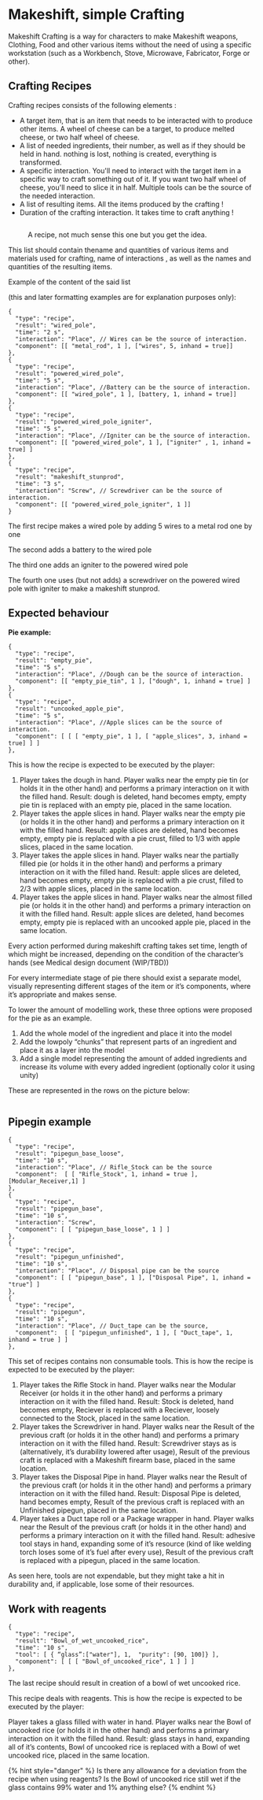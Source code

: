 # Makeshift, simple Crafting

Makeshift Crafting is a way for characters to make Makeshift weapons, Clothing, Food and other various items without the need of using a specific workstation (such as a Workbench, Stove, Microwave, Fabricator, Forge or other).

## Crafting Recipes

Crafting recipes consists of the following elements :

* A target item, that is an item that needs to be interacted with to produce other items. A wheel of cheese can be a target, to produce melted cheese, or two half wheel of cheese.
* A list of needed ingredients, their number, as well as if they should be held in hand. nothing is lost, nothing is created, everything is transformed.
* A specific interaction. You'll need to interact with the target item in a specific way to craft something out of it. If you want two half wheel of cheese, you'll need to slice it in half. Multiple tools can be the source of the needed interaction.
* A list of resulting items. All the items produced by the crafting !
* Duration of the crafting interaction. It takes time to craft anything !

<figure><img src="../../.gitbook/assets/image.png" alt=""><figcaption><p>A recipe, not much sense this one but you get the idea.</p></figcaption></figure>

This list should contain thename and quantities of various items and materials used for crafting, name of interactions , as well as the names and quantities of the resulting items.

Example of the content of the said list

(this and later formatting examples are for explanation purposes only):

```
{
  "type": "recipe",
  "result": "wired_pole",
  "time": "2 s",
  "interaction": "Place", // Wires can be the source of interaction.
  "component": [[ "metal_rod", 1 ], ["wires", 5, inhand = true]]
},
{
  "type": "recipe",
  "result": "powered_wired_pole",
  "time": "5 s",
  "interaction": "Place", //Battery can be the source of interaction.
  "component": [[ "wired_pole", 1 ], [battery, 1, inhand = true]]
},
{
  "type": "recipe",
  "result": "powered_wired_pole_igniter",
  "time": "5 s",
  "interaction": "Place", //Igniter can be the source of interaction.
  "component": [[ "powered_wired_pole", 1 ], ["igniter" , 1, inhand = true] ]
},
{
  "type": "recipe",
  "result": "makeshift_stunprod",
  "time": "3 s",
  "interaction": "Screw", // Screwdriver can be the source of interaction.
  "component": [[ "powered_wired_pole_igniter", 1 ]]
}
```

The first recipe makes a wired pole by adding 5 wires to a metal rod one by one

The second adds a battery to the wired pole

The third one adds an igniter to the powered wired pole

The fourth one uses (but not adds) a screwdriver on the powered wired pole with igniter to make a makeshift stunprod.

## Expected behaviour

**Pie example:**

```
{
  "type": "recipe",
  "result": "empty_pie",
  "time": "5 s",
  "interaction": "Place", //Dough can be the source of interaction.
  "component": [[ "empty_pie_tin", 1 ], ["dough", 1, inhand = true] ]
},
{
  "type": "recipe",
  "result": "uncooked_apple_pie",
  "time": "5 s",
  "interaction": "Place", //Apple slices can be the source of interaction.
  "component": [ [ [ "empty_pie", 1 ], [ "apple_slices", 3, inhand = true] ] ]
},
```

This is how the recipe is expected to be executed by the player:

1. Player takes the dough in hand. Player walks near the empty pie tin (or holds it in the other hand) and performs a primary interaction on it with the filled hand. Result: dough is deleted, hand becomes empty, empty pie tin is replaced with an empty pie, placed in the same location.
2. Player takes the apple slices in hand. Player walks near the empty pie (or holds it in the other hand) and performs a primary interaction on it with the filled hand. Result: apple slices are deleted, hand becomes empty, empty pie is replaced with a pie crust, filled to 1/3 with apple slices, placed in the same location.
3. Player takes the apple slices in hand. Player walks near the partially filled pie (or holds it in the other hand) and performs a primary interaction on it with the filled hand. Result: apple slices are deleted, hand becomes empty, empty pie is replaced with a pie crust, filled to 2/3 with apple slices, placed in the same location.
4. Player takes the apple slices in hand. Player walks near the almost filled pie (or holds it in the other hand) and performs a primary interaction on it with the filled hand. Result: apple slices are deleted, hand becomes empty, empty pie is replaced with an uncooked apple pie, placed in the same location.

Every action performed during makeshift crafting takes set time, length of which might be increased, depending on the condition of the character’s hands (see Medical design document (WIP/TBD))

For every intermediate stage of pie there should exist a separate model, visually representing different stages of the item or it’s components, where it’s appropriate and makes sense.

To lower the amount of modelling work, these three options were proposed for the pie as an example.

1. Add the whole model of the ingredient and place it into the model
2. Add the lowpoly “chunks” that represent parts of an ingredient and place it as a layer into the model
3. Add a single model representing the amount of added ingredients and increase its volume with every added ingredient (optionally color it using unity)

These are represented in the rows on the picture below:

<figure><img src="https://lh5.googleusercontent.com/POe3tv4reVKlwgoY8gszccTSQ08dSxCYxPEP2eY_Z9Jx6-WFvSxUshWAjcJi2WwddgadLlz0-p_3uKRqTSkea1OzpzY1q8xtcS82r2cvDpJmNAhFoAxldrrgr16SQY63AZFmj_C05xzRq2lwvUKOlg" alt=""><figcaption></figcaption></figure>

## **Pipegin example**

```
{
  "type": "recipe",
  "result": "pipegun_base_loose",
  "time": "10 s",
  "interaction": "Place", // Rifle_Stock can be the source
  "component":  [ [ "Rifle_Stock", 1, inhand = true ],  [Modular_Receiver,1] ]
},
{
  "type": "recipe",
  "result": "pipegun_base",
  "time": "10 s",
  "interaction": "Screw",
  "component": [ [ "pipegun_base_loose", 1 ] ]
},
{
  "type": "recipe",
  "result": "pipegun_unfinished",
  "time": "10 s",
  "interaction": "Place", // Disposal pipe can be the source
  "component": [ [ "pipegun_base", 1 ], ["Disposal Pipe", 1, inhand = "true"] ]
},
{
  "type": "recipe",
  "result": "pipegun",
  "time": "10 s",
  "interaction": "Place", // Duct_tape can be the source,
  "component":  [ [ "pipegun_unfinished", 1 ], [ "Duct_tape", 1, inhand = true ] ] 
},
```

This set of recipes contains non consumable tools. This is how the recipe is expected to be executed by the player:

1. Player takes the Rifle Stock in hand. Player walks near the Modular Receiver (or holds it in the other hand) and performs a primary interaction on it with the filled hand. Result: Stock is deleted, hand becomes empty, Reciever is replaced with a Reciever, loosely connected to the Stock, placed in the same location.
2. Player takes the Screwdriver in hand. Player walks near the Result of the previous craft (or holds it in the other hand) and performs a primary interaction on it with the filled hand. Result: Screwdriver stays as is (alternatively, it’s durability lowered after usage), Result of the previous craft is replaced with a Makeshift firearm base, placed in the same location.
3. Player takes the Disposal Pipe in hand. Player walks near the Result of the previous craft (or holds it in the other hand) and performs a primary interaction on it with the filled hand. Result: Disposal Pipe is deleted, hand becomes empty, Result of the previous craft is replaced with an Unfinished pipegun, placed in the same location.
4. Player takes a Duct tape roll or a Package wrapper in hand. Player walks near the Result of the previous craft (or holds it in the other hand) and performs a primary interaction on it with the filled hand. Result: adhesive tool stays in hand, expanding some of it’s resource (kind of like welding torch loses some of it’s fuel after every use), Result of the previous craft is replaced with a pipegun, placed in the same location.

As seen here, tools are not expendable, but they might take a hit in durability and, if applicable, lose some of their resources.

## Work with reagents

```
{
  "type": "recipe",
  "result": "Bowl_of_wet_uncooked_rice",
  "time": "10 s",
  "tool": [ { “glass”:["water"], 1,  "purity": [90, 100]} ],
  "component": [ [ [ "Bowl_of_uncooked_rice", 1 ] ] ]
},
```

The last recipe should result in creation of a bowl of wet uncooked rice.

This recipe deals with reagents. This is how the recipe is expected to be executed by the player:

Player takes a glass filled with water in hand. Player walks near the Bowl of uncooked rice (or holds it in the other hand) and performs a primary interaction on it with the filled hand. Result: glass stays in hand, expanding all of it’s contents, Bowl of uncooked rice is replaced with a Bowl of wet uncooked rice, placed in the same location.

{% hint style="danger" %}
Is there any allowance for a deviation from the recipe when using reagents? Is the Bowl of uncooked rice still wet if the glass contains 99% water and 1% anything else?
{% endhint %}
